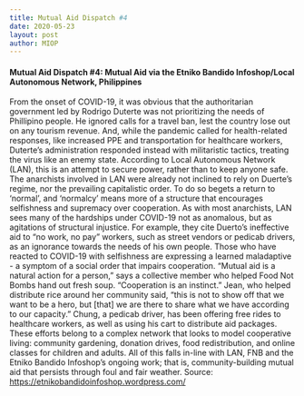```yaml
---
title: Mutual Aid Dispatch #4
date: 2020-05-23
layout: post
author: MIOP
---
```


#### Mutual Aid Dispatch #4: Mutual Aid via the Etniko Bandido Infoshop/Local Autonomous Network, Philippines 

From the onset of COVID-19, it was obvious that the authoritarian government led by Rodrigo Duterte was not prioritizing the needs of Phillipino people. He ignored calls for a travel ban, lest the country lose out on any tourism revenue. And, while the pandemic called for health-related responses, like increased PPE and transportation for healthcare workers, Duterte’s administration responded instead with militaristic tactics, treating the virus like an enemy state. According to Local Autonomous Network (LAN), this is an attempt to secure power, rather than to keep anyone safe.
The anarchists involved in LAN were already not inclined to rely on Duerte’s regime, nor the prevailing capitalistic order. To do so begets a return to ‘normal’, and ‘normalcy’ means more of a structure that encourages selfishness and supremacy over cooperation. As with most anarchists, LAN sees many of the hardships under COVID-19 not as anomalous, but as agitations of structural injustice. For example, they cite Duerto’s ineffective aid to “no work, no pay” workers, such as street vendors or pedicab drivers, as an ignorance towards the needs of his own people. Those who have reacted to COVID-19 with selfishness are expressing a learned maladaptive - a symptom of a social order that impairs cooperation.
“Mutual aid is a natural action for a person,” says a collective member who helped Food Not Bombs hand out fresh soup. “Cooperation is an instinct.” Jean, who helped distribute rice around her community said, “this is not to show off that we want to be a hero, but [that] we are there to share what we have according to our capacity.” Chung, a pedicab driver, has been offering free rides to healthcare workers, as well as using his cart to distribute aid packages. These efforts belong to a complex network that looks to model cooperative living: community gardening, donation drives, food redistribution, and online classes for children and adults. All of this falls in-line with LAN, FNB and the Etniko Bandido Infoshop’s ongoing work; that is, community-building mutual aid that persists through foul and fair weather. 
Source: https://etnikobandidoinfoshop.wordpress.com/

